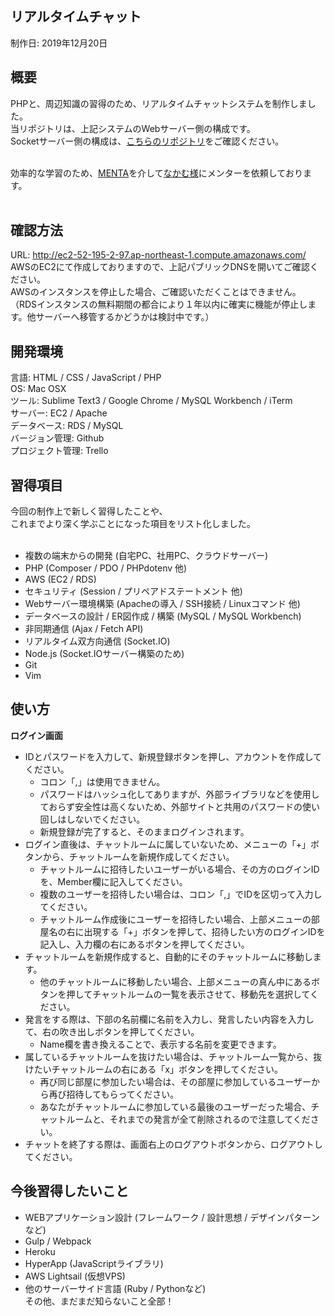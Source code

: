 ## リアルタイムチャット
制作日: 2019年12月20日

## 概要
PHPと、周辺知識の習得のため、リアルタイムチャットシステムを制作しました。<br>
当リポジトリは、上記システムのWebサーバー側の構成です。<br>
Socketサーバー側の構成は、[こちらのリポジトリ](https://github.com/H40831/real_time_chat-socket_server-)をご確認ください。<br><br>

効率的な学習のため、[MENTA](https://menta.work)を介して[なかむ様](https://menta.work/user/55)にメンターを依頼しております。<br><br>

## 確認方法
URL: http://ec2-52-195-2-97.ap-northeast-1.compute.amazonaws.com/<br>
AWSのEC2にて作成しておりますので、上記パブリックDNSを開いてご確認ください。<br>
AWSのインスタンスを停止した場合、ご確認いただくことはできません。<br>
（RDSインスタンスの無料期間の都合により１年以内に確実に機能が停止します。他サーバーへ移管するかどうかは検討中です。）

## 開発環境
言語: HTML / CSS / JavaScript / PHP<br>
OS: Mac OSX<br>
ツール: Sublime Text3 / Google Chrome / MySQL Workbench / iTerm<br>
サーバー: EC2 / Apache<br>
データベース: RDS / MySQL<br>
バージョン管理: Github<br>
プロジェクト管理: Trello<br>

## 習得項目
今回の制作上で新しく習得したことや、<br>
これまでより深く学ぶことになった項目をリスト化しました。<br><br>

- 複数の端末からの開発 (自宅PC、社用PC、クラウドサーバー)
- PHP (Composer / PDO / PHPdotenv 他)
- AWS (EC2 / RDS)
- セキュリティ (Session / プリペアドステートメント 他)
- Webサーバー環境構築 (Apacheの導入 / SSH接続 / Linuxコマンド 他)
- データベースの設計 / ER図作成 / 構築 (MySQL / MySQL Workbench)
- 非同期通信 (Ajax / Fetch API)
- リアルタイム双方向通信 (Socket.IO)
- Node.js (Socket.IOサーバー構築のため)
- Git
- Vim

## 使い方
**ログイン画面**
- IDとパスワードを入力して、新規登録ボタンを押し、アカウントを作成してください。
  - コロン「,」は使用できません。
  - パスワードはハッシュ化してありますが、外部ライブラリなどを使用しておらず安全性は高くないため、外部サイトと共用のパスワードの使い回しはしないでください。
  - 新規登録が完了すると、そのままログインされます。
- ログイン直後は、チャットルームに属していないため、メニューの「+」ボタンから、チャットルームを新規作成してください。
  - チャットルームに招待したいユーザーがいる場合、その方のログインIDを、Member欄に記入してください。
   - 複数のユーザーを招待したい場合は、コロン「,」でIDを区切って入力してください。
   - チャットルーム作成後にユーザーを招待したい場合、上部メニューの部屋名の右に出現する「+」ボタンを押して、招待したい方のログインIDを記入し、入力欄の右にあるボタンを押してください。
- チャットルームを新規作成すると、自動的にそのチャットルームに移動します。
  - 他のチャットルームに移動したい場合、上部メニューの真ん中にあるボタンを押してチャットルームの一覧を表示させて、移動先を選択してください。
- 発言をする際は、下部の名前欄に名前を入力し、発言したい内容を入力して、右の吹き出しボタンを押してください。
  - Name欄を書き換えることで、表示する名前を変更できます。
- 属しているチャットルームを抜けたい場合は、チャットルーム一覧から、抜けたいチャットルームの右にある「x」ボタンを押してください。
  - 再び同じ部屋に参加したい場合は、その部屋に参加しているユーザーから再び招待してもらってください。
  - あなたがチャットルームに参加している最後のユーザーだった場合、チャットルームと、それまでの発言が全て削除されるので注意してください。
- チャットを終了する際は、画面右上のログアウトボタンから、ログアウトしてください。

## 今後習得したいこと
- WEBアプリケーション設計 (フレームワーク / 設計思想 / デザインパターンなど)
- Gulp / Webpack
- Heroku
- HyperApp (JavaScriptライブラリ)
- AWS Lightsail (仮想VPS)
- 他のサーバーサイド言語 (Ruby / Pythonなど)<br>
その他、まだまだ知らないこと全部！
